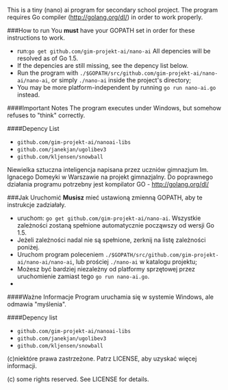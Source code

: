 This is a tiny (nano) ai program for secondary school project. 
The program requires Go compiler (http://golang.org/dl/) in order to work properly.

###How to run
You __must__ have your GOPATH set in order for these instructions to work.
* run:`go get github.com/gim-projekt-ai/nano-ai`
  All depencies will be resolved as of Go 1.5.
* If the depencies are still missing, see the depency list below.
* Run the program with `./$GOPATH/src/github.com/gim-projekt-ai/nano-ai/nano-ai`, or simply `./nano-ai` inside the project's directory;
* You may be more platform-independent by running `go run nano-ai.go` instead.

####Important Notes
The program executes under Windows, but somehow refuses to "think" correctly.

####Depency List
* `github.com/gim-projekt-ai/nanoai-libs`
* `github.com/janekjan/ugolibev3`
* `github.com/kljensen/snowball`

Niewielka sztuczna inteligencja napisana przez uczniów gimnazjum
 Im. Ignacego Domeyki w Warszawie na projekt gimnazjalny.
Do poprawnego działania programu potrzebny jest kompilator GO - http://golang.org/dl/


###Jak Uruchomić
__Musisz__ mieć ustawioną zmienną GOPATH, aby te instrukcje zadziałały.
* uruchom: `go get github.com/gim-projekt-ai/nano-ai`. Wszystkie zależności zostaną spełnione automatycznie począwszy od wersji Go 1.5.
* Jeżeli zależności nadal nie są spełnione, zerknij na listę zależności poniżej.
* Uruchom program poleceniem `./$GOPATH/src/github.com/gim-projekt-ai/nano-ai/nano-ai`, lub prościej `./nano-ai` w katalogu projektu;
* Możesz być bardziej niezależny od platformy sprzętowej przez uruchomienie zamiast tego `go run nano-ai.go`.
* 
####Ważne Informacje
Program uruchamia się w systemie Windows, ale odmawia "myślenia".

####Depency list
* `github.com/gim-projekt-ai/nanoai-libs`
* `github.com/janekjan/ugolibev3`
* `github.com/kljensen/snowball`

(c)niektóre prawa zastrzeżone.
Patrz LICENSE, aby uzyskać więcej informacji.

(c) some rights reserved.
See LICENSE for details.


